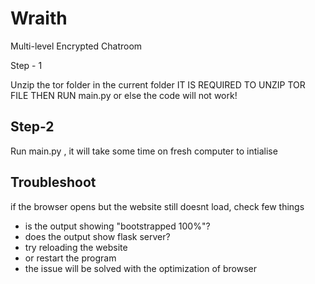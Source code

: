 # Wraith
Multi-level Encrypted Chatroom

Step - 1

Unzip the tor folder in the current folder
IT IS REQUIRED TO UNZIP TOR FILE THEN RUN main.py or else the code will not work!

## Step-2
Run main.py , it will take some time on fresh computer to intialise

## Troubleshoot
if the browser opens but the website still doesnt load, check few things
- is the output showing "bootstrapped 100%"?
- does the output show flask server?
- try reloading the website
- or restart the program
- the issue will be solved with the optimization of browser

